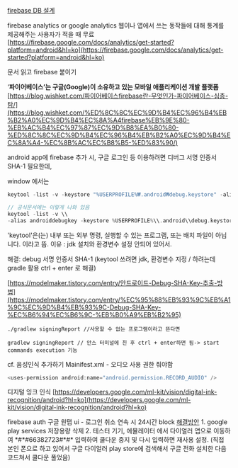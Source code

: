 [firebase DB 설계](https://www.youtube.com/watch?v=haMOUb3KVSo&list=RDCMUCP4bf6IHJJQehibu6ai__cg&index=4)



firebase analytics or google analytics
웹이나 앱에서 쓰는 동작들에 대해 통계를 제공해주는
사용자가 적을 때 무료
[https://firebase.google.com/docs/analytics/get-started?platform=android&hl=ko](https://firebase.google.com/docs/analytics/get-started?platform=android&hl=ko)

문서 읽고 firebase 붙이기

‘**파이어베이스’는 구글(Google)이 소유하고 있는 모바일 애플리케이션 개발 플랫폼**
[](https://blog.wishket.com/%ED%8C%8C%EC%9D%B4%EC%96%B4%EB%B2%A0%EC%9D%B4%EC%8A%A4firebase%EB%9E%80-%EB%AC%B4%EC%97%87%EC%9D%B8%EA%B0%80-%ED%8C%8C%EC%9D%B4%EC%96%B4%EB%B2%A0%EC%9D%B4%EC%8A%A4-%EC%8B%AC%EC%B8%B5-%ED%83%90/)[https://blog.wishket.com/파이어베이스firebase란-무엇인가-파이어베이스-심층-탐/](https://blog.wishket.com/%ED%8C%8C%EC%9D%B4%EC%96%B4%EB%B2%A0%EC%9D%B4%EC%8A%A4firebase%EB%9E%80-%EB%AC%B4%EC%97%87%EC%9D%B8%EA%B0%80-%ED%8C%8C%EC%9D%B4%EC%96%B4%EB%B2%A0%EC%9D%B4%EC%8A%A4-%EC%8B%AC%EC%B8%B5-%ED%83%90/)

android app에 firebase 추가 시,
구글 로그인 등 이용하려면 디버그 서명 인증서 SHA-1 필요한데,

window 에서는
```kotlin
keytool -list -v -keystore "%USERPROFILE%₩.android₩debug.keystore" -alias androiddebugkey -storepass android -keypass android
```

```kotlin
// 공식문서에는 이렇게 나와 있음
keytool -list -v \\
-alias androiddebugkey -keystore %USERPROFILE%\\.android\\debug.keystore
```

'keytool'은(는) 내부 또는 외부 명령, 실행할 수 있는 프로그램, 또는 배치 파일이 아닙니다. 이라고 뜸.
이유 : jdk 설치와 환경변수 설정 안되어 있어서.

해결:
debug 서명 인증서 SHA-1 (keytool 쓰려면 jdk, 환경변수 지정 / 하려는데 gradle 활용 ctrl + enter 로 해결)

[](https://modelmaker.tistory.com/entry/%EC%95%88%EB%93%9C%EB%A1%9C%EC%9D%B4%EB%93%9C-Debug-SHA-Key-%EC%B6%94%EC%B6%9C-%EB%B0%A9%EB%B2%95)[https://modelmaker.tistory.com/entry/안드로이드-Debug-SHA-Key-추출-방법](https://modelmaker.tistory.com/entry/%EC%95%88%EB%93%9C%EB%A1%9C%EC%9D%B4%EB%93%9C-Debug-SHA-Key-%EC%B6%94%EC%B6%9C-%EB%B0%A9%EB%B2%95)
```
./gradlew signingReport //사용할 수 없는 프로그램이라고 뜬다면

gradlew signingReport // 안스 터미널에 친 후 ctrl + enter하면 됨-> start commands execution 기능
```




cf.
음성인식 추가하기
Mainifest.xml - 오디오 사용 권한 줘야함
```kotlin
<uses-permission android:name="android.permission.RECORD_AUDIO" />
```

디지털 잉크 인식
[https://developers.google.com/ml-kit/vision/digital-ink-recognition/android?hl=ko](https://developers.google.com/ml-kit/vision/digital-ink-recognition/android?hl=ko)




firebase auth
구글 원탭 ui - 로그인 취소 연속 시 24시간 block
[해결방안](https://developers.google.com/identity/one-tap/android/get-saved-credentials?hl=ko#disable-one-tap) 1. google play services 저장용량 삭제 2. 테스터 기기, 에뮬레이터 에서 다이얼러 앱으로 이동하여 \*#\*#66382723#\*#\* 입력하여 쿨다운 중지 및 다시 입력하면 재사용 설정.
(직접 본인 폰으로 하고 있어서 구글 다이얼러 play store에 검색해서 구글 전화 설치한 다음 코드쳐서 쿨다운 풀었음)

